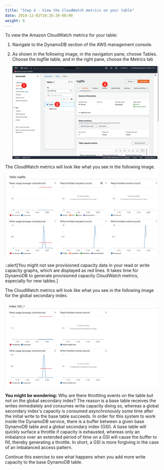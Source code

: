 ```yaml
---
title: "Step 4 - View the CloudWatch metrics on your table"
date: 2019-12-02T10:26:29-08:00
weight: 6
---
```


To view the Amazon CloudWatch metrics for your table:

1. Navigate to the DynamoDB section of the AWS management console.
2. As shown in the following image, in the navigation pane, choose Tables. Choose the logfile table, and in the right pane, choose the Metrics tab

   ![Open the CloudWatch metrics for the table](/static/images/awsnewconsole3.png)


<!-- ![Open the CloudWatch metrics for the table version 2](/static/images/awsconsole3v2.png) -->

The CloudWatch metrics will look like what you see in the following image.

![The Cloud Watch metrics for the base table](/static/images/tablelogfile-stats.png)

::alert[You might not see provisioned capacity data in your read or write capacity graphs, which are displayed as red lines. It takes time for DynamoDB to generate provisioned capacity CloudWatch metrics, especially for new tables.]

The CloudWatch metrics will look like what you see in the following image for the global secondary index.


![The Cloud Watch metrics for the GSI](/static/images/GSI-logfile-stats.png)


**You might be wondering:** Why are there throttling events on the table but not on the global secondary index? The reason is a base table receives the writes immediately and consumes write capacity doing so, whereas a global secondary index's capacity is consumed asynchronously some time after the initial write to the base table succeeds. In order for this system to work inside the DynamoDB service, there is a buffer between a given base DynamoDB table and a global secondary index (GSI). A base table will quickly surface a throttle if capacity is exhausted, whereas only an imbalance over an extended period of time on a GSI will cause the buffer to fill, thereby generating a throttle. In short, a GSI is more forgiving in the case of an imbalanced access pattern.

Continue this exercise to see what happens when you add more write capacity to the base DynamoDB table.
